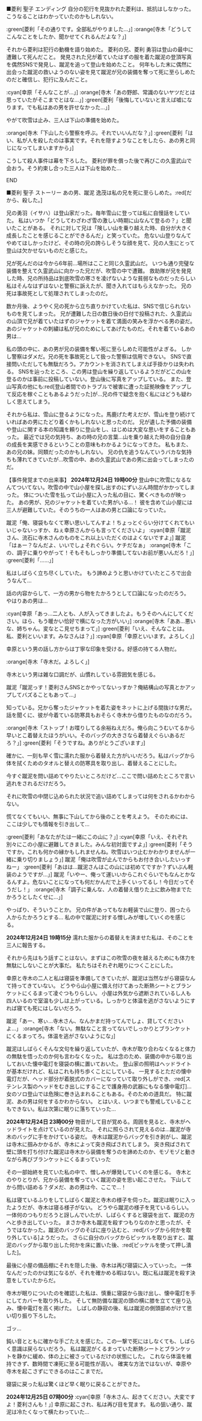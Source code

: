 ■菱利 聖子 エンディング
自分の犯行を見抜かれた菱利は、抵抗はしなかった。
こうなることはわかっていたのかもしれない。

:green[菱利「その通りです。全部私がやりました…」]
:orange[寺木「どうしてこんなことをしたか、聞かせてくれるんだよな？」]

それから菱利は犯行の動機を語り始めた。
菱利の兄、菱利 勇羽は登山の最中に遭難して死んだこと。
発見された兄が着ていたはずの服を着た蹴泥の登頂写真を偶然SNSで発見し、蹴泥を追って登山を始めたこと。
何年もした末に偶然に出会った蹴泥の救いようのない姿を見て蹴泥が兄の装備を奪って死に至らしめたのだと確信し、犯行に及んだこと。

:cyan[幸原「そんなことが…」]
:orange[寺木「あの野郎、常識のないヤツだとは思っていたがそこまでとはな…」]
:green[菱利「後悔していないと言えば嘘になります。でも私はあの男を許せなかった…」]

やがて吹雪は止み、三人は下山の準備を始めた。

:orange[寺木「下山したら警察を呼ぶ。それでいいんだな？」]
:green[菱利「はい、私が人を殺したのは事実です。それを隠すようなことをしたら、あの男と同じになってしまいますから」]

こうして殺人事件は幕を下ろした。
菱利が罪を償った後で再びこの久霊武山で会おう。そう約束し合った三人は下山を始めた…

END

■菱利 聖子 ストーリー
あの男、蹴泥 逸茂は私の兄を死に至らしめた。:red[だから、殺した。]


兄の勇羽（イサハ）は登山家だった。毎年雪山に登っては私に自慢話をしていた。
私はいつか「どうしてわざわざ雪の激しい時期に山なんて登るの？」と聞いたことがある。
それに対して兄は「険しい山を乗り越えた時、自分が大きく成長したことを感じることができるんだ」と笑っていた。
危ない山登りなんてやめてほしかったけど、その時の兄の誇らしそうな顔を見て、兄の人生にとって登山は欠かせないものだと感じた。

兄が死んだのは今から6年前…場所はここと同じ久霊武山だ。
いつも通り完璧な装備を整えて久霊武山に向かった兄だが、吹雪の中で遭難。
救助隊が兄を発見した時、兄の所持品は到底吹雪の寒さを凌げないような貧弱なものだったらしい
私はそんなはずはないと警察に訴えたが、聞き入れてはもらえなかった。
兄の死は事故死として処理されてしまったのだ。

数か月後、ようやく兄の死から立ち直りかけていた私は、SNSで信じられないものを見てしまった。
兄が遭難した日の数日後の日付で投稿された、久霊武山の山頂で兄が着ていたはずのジャケットを着て満面の笑みを浮かべる男の姿だ。
あのジャケットの刺繍は私が兄のためにしてあげたものだ。それを着ているあの男は…

私の頭の中に、あの男が兄の装備を奪い死に至らしめた可能性がよぎる。
しかし警察はダメだ。兄の死を事故死として扱った警察は信用できない。
SNSで直接問いただしても無駄だろう。アカウントを消されてしまえば手掛かりは失われる。
SNSを辿ったところ、この男は登山を繰り返しているようだがどこの山を登るのかは事前に投稿していない。登山後に写真をアップしている。
また、登山写真の他にも:red[登山者間でのトラブルで被害に遭った証拠映像をアップして反応を稼ぐこともあるようだった]が…兄の件で疑念を抱く私にはどうも疑わしく思えてしまう。

それから私は、雪山に登るようになった。馬鹿げた考えだが、雪山を登り続けていればあの男にたどり着くかもしれないと思ったのだ。
兄が遺した予備の装備や登山に関する本の知識を頼りに登山をし、はじめは大変な思いをすることもあった。
最近では兄の気持ち、あの時の兄の言葉…山を乗り越えた時の自分自身の成長を実感できるということの意味もわかるようになってきた。
私もまた、あの兄の妹。同類だったのかもしれない。
兄の仇を追うなんていうバカな気持ちも薄れてきていたが…吹雪の中、あの久霊武山であの男に出会ってしまったのだ。

【事件発覚までの出来事】
**2024年12月24日 19時00分**
登山中に吹雪になるなんてついてない。吹雪の中で山小屋を探し出すのにずいぶん時間がかかってしまった。
体についた雪を払って山小屋に入った私の目に、驚くべきものが映った。
あの男が、兄のジャケットを着ていた男がいる…！
彼を含めて山小屋には三人が避難していた。そのうちの一人はあの男と口論になっていた。

蹴泥「俺、寝袋もなくて寒い思いしてんすよ！ちょっとぐらい分けてくれてもいいじゃないっすか、ねぇ幸原さんからも言ってくださいよ」
:cyan[幸原「蹴泥さん、流石に寺木さんのものをこれ以上いただくのはよくないですよ」]
蹴泥「はぁー？なんだよ、いいでしょそれぐらい。ケチだなぁ」
:orange[寺木「この、調子に乗りやがって！そもそもしっかり準備してないお前が悪いんだろ！」]
:green[菱利「……」]

私はしばらく立ち尽くしていた。
もう諦めようと思いかけていたところで出会うなんて…

話の内容からして、一方の男から物をたかろうとして口論になったのだろう。
やはりあの男は…

:cyan[幸原「あっ…二人とも、人が入ってきましたよ。もうそのへんにしてください。ほら、もう暖かい恰好で横になった方がいい」]
:orange[寺木「ああ…悪いな、姉ちゃん。変なとこ見せちまって」]
:green[菱利「いえ、そんなことは。私、菱利といいます。みなさんは？」]
:cyan[幸原「幸原といいます。よろしく」]

幸原という男の話し方からは丁寧な印象を受ける。好感の持てる人物だ。

:orange[寺木「寺木だ。よろしく」]

寺木という男は雑な口調だが、山慣れしている雰囲気を感じる。

蹴泥「蹴泥っす！菱利さんSNSとかやってないっすか？俺結構山の写真とかアップしてバズることもあって…」

知っている。兄から奪ったジャケットを着た姿をネットに上げる間抜けな男だ。
話を聞くに、彼が今着ている防寒具もおそらく寺木から借りたものなのだろう。

:orange[寺木「ストップ！お喋りしてる余裕ねえだろ。俺ら向こうむいてるから早いとこ着替えたほうがいい。そのバッグの大きさなら着替えぐらいあるだろ？」]
:green[菱利「そうですね。ありがとうございます」]

確かに、一刻も早く雪に濡れた服から着替えた方がいいだろう。私はバッグから体を拭くためのタオルと替えの防寒具を取り出し、着替えることにした。

今すぐ蹴泥を問い詰めてやりたいところだけど…ここで問い詰めたところで言い逃れをされるだけだろう。

それに吹雪の中閉じ込められた状況で追い詰めてしまっては何をされるかわからない。

慌てなくてもいい、無事に下山してから後のことを考えよう。
そのためには、ここは少しでも情報を引き出して…

:green[菱利「あなたがたは一緒にこの山に？」]
:cyan[幸原「いえ、それぞれ別々にこの小屋に避難してきました。みんな初対面ですよ」]
:green[菱利「そうですか。これも何かの縁かもしれませんね。吹雪はいつ止むかわかりませんが一緒に乗り切りましょう」]
蹴泥「俺は吹雪が止んでからもお付き合いしたいっすねー」
:green[菱利「あはは…蹴泥さんはこの山には初めてですか？ずいぶん軽装のようですが…」]
蹴泥「いやー、俺って運いいからこれぐらいでもなんとかなるんすよ。危ないことになっても何だかんだで上手くいってるし！今日だってそうだし！」
:orange[寺木「調子に乗んな、人の着替え借りた上に飲み物までたかろうとしたくせに…」]

やっぱり、そういうことか。
兄の件があってもなお軽装で山に登り、困ったら人からたかろうとする…
私の中で蹴泥に対する憎しみが増していくのを感じる。

**2024年12月24日 19時15分**
濡れた服からの着替えを済ませた私は、そのことを三人に報告する。

それから先はもう話すことはない。まずはこの吹雪の夜を越えるためにも体力を無駄にしないことが大事だ。
私たちはそれぞれ眠りにつくことにした。

幸原と寺木の二人と私は寝袋を準備してきていたが、蹴泥は当然ながら寝袋なんて持ってきていない。
どうやら山小屋に備え付けてあった断熱シートとブランケットにくるまって凌ぐつもりらしい。
小屋は外気から遮断されているし人も四人いるので室温も少しは上がっている。しっかりと体温を逃がさないようにすれば寝ても死にはしないだろう。

蹴泥「あー、寒ぃ…寺木さん、なんかまだ持ってんでしょ、貸してくださいよ…」
:orange[寺木「ない。無駄なこと言ってないでしっかりとブランケットにくるまってろ。体温を逃がさないようにな」]

蹴泥はしばらくそんな文句を繰り返していたが、寺木が取り合わなくなると体力の無駄を悟ったのか何も言わなくなった。
私は念のため、装備の中から取り出しておいた懐中電灯を寝袋の横に置いておいた。
登山家の照明はヘッドライトが基本だけれど、私はこれも持ち歩くことにしている。
一見するとただの懐中電灯だが、ヘッド部分が着脱式のカバーになっていて取り外しができ、:red[ステンレス製のヘッドをむき出しにすることで護身用の武器にもなる懐中電灯]…女のソロ登山では危険に巻き込まれることもある。そのための道具だ。
特に蹴泥、あの男は何をするかわからない。
とはいえ、いつまでも警戒していることもできない。私は次第に眠りに落ちていった…

**2024年12月24日 23時00分**
物音がして目が覚める。周囲を見ると、寺木がヘッドライトを点けているのが見えた。
それに照らされて見えるのは…蹴泥が寺木のバッグに手をかけている姿だ。
寺木は蹴泥からバッグを引き剥がし、蹴泥は寺木に掴みかかるが、寺木によって突き飛ばされてしまう。
突き飛ばされて壁に頭を打ち付けた蹴泥は寺木から装備を奪うのを諦めたのか、モゾモゾと動きながら再びブランケットにくるまっていった

その一部始終を見ていた私の中で、憎しみが爆発していくのを感じる。
寺木とのやりとりが、兄から装備を奪っていく蹴泥の姿を思い起こさせた。
下山してから問い詰める？ダメだ、あの男は今、ここで…！

私は寝ているふりをしてしばらく蹴泥と寺木の様子を伺った。蹴泥は眠りに入ったようだが、寺木は寝る様子がない。
どうやら蹴泥の様子を見ているらしい。一体何のつもりだろうと訝しんでいたが、しばらくすると寝袋を出て、蹴泥の方へと歩き出していった。
まさか寺木も蹴泥を殺すつもりなのかと思ったが、そうではなかった。蹴泥のバッグのそばに座り込むと、:red[バッグから何かを取り外している]ようだった。
さらに自分のバッグからピッケルを取り出すと、蹴泥のバッグから取り出した何かを床に置いた後、:red[ピッケルを使って押し潰した]。

最後に小屋の備品棚にそれを隠した後、寺木は再び寝袋に入っていった。
一体なんだったのかは気になるが、それを確かめる暇はない。既に私は蹴泥を殺す決意をしていたからだ。

寺木が眠りについたのを確認した私は、慎重に寝袋から抜け出し、懐中電灯を手にしてカバーを取り外した。
そして無防備な蹴泥の頭の横に膝を立てて座り込み、懐中電灯を高く掲げた。
しばしの静寂の後、私は蹴泥の側頭部めがけて思い切り振り下ろした。

ゴッ…

鈍い音とともに確かな手ごたえを感じた。この一撃で死にはしなくても、しばらく意識は戻らないだろう。
私は蹴泥がくるまっていた断熱シートとブランケットを静かに緩め、体の上に被さっているだけの状態にした。
これなら体温を維持できず、数時間で凍死に至る可能性が高い。
確実な方法ではないが、幸原や寺木を起こさずにできるのはここまでだ。

寝袋に戻った私は驚くほど早く眠りに戻ることができた。

**2024年12月25日 07時00分**
:cyan[幸原「寺木さん、起きてください。大変ですよ！菱利さんも！」]
幸原に起こされ、私は再び目を覚ます。
私の狙い通り、蹴泥は冷たくなって横たわっていた…